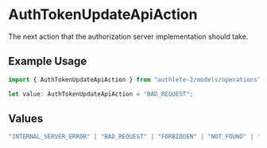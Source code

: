 # AuthTokenUpdateApiAction

The next action that the authorization server implementation should take.

## Example Usage

```typescript
import { AuthTokenUpdateApiAction } from "authlete-2/models/operations";

let value: AuthTokenUpdateApiAction = "BAD_REQUEST";
```

## Values

```typescript
"INTERNAL_SERVER_ERROR" | "BAD_REQUEST" | "FORBIDDEN" | "NOT_FOUND" | "OK"
```